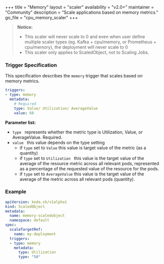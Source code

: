 +++
title = "Memory"
layout = "scaler"
availability = "v2.0+"
maintainer = "Community"
description = "Scale applications based on memory metrics."
go_file = "cpu_memory_scaler"
+++
> **Notice:** 
> - This scaler will never scale to 0 and even when user define multiple scaler types (eg. Kafka + cpu/memory, or Prometheus + cpu/memory), the deployment will never scale to 0
> - This scaler only applies to ScaledObject, not to Scaling Jobs.
### Trigger Specification

This specification describes the `memory` trigger that scales based on memory metrics.

```yaml
triggers:
- type: memory
  metadata:
    # Required
    type: Value/ Utilization/ AverageValue
    value: 60
```

**Parameter list:**

- `type ` represents whether the metric type is Utilization, Value, or AverageValue. Required.
- `value ` this value depends on the type setting
	- if `type` set to `Value` this value is target value of the metric (as a quantity)
	- if `type` set to `Utilization ` this value is the target value of the average of the resource metric across all relevant pods, represented as a percentage of the requested value of the resource for the pods.
	- if `type` set to `AverageValue` this value is the target value of the average of the metric across all relevant pods (quantity).

### Example

```yaml
apiVersion: keda.sh/v1alpha1
kind: ScaledObject
metadata:
  name: memory-scaledobject
  namespace: default
spec:
  scaleTargetRef:
    name: my-deployment
  triggers:
  - type: memory
    metadata:
      type: Utilization
      type: "50"
```
